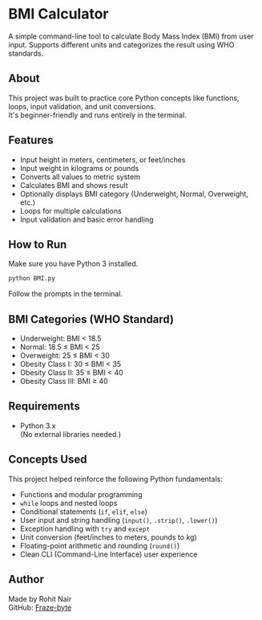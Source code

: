 # BMI Calculator

A simple command-line tool to calculate Body Mass Index (BMI) from user input. Supports different units and categorizes the result using WHO standards.

## About

This project was built to practice core Python concepts like functions, loops, input validation, and unit conversions.  
It's beginner-friendly and runs entirely in the terminal.

## Features

- Input height in meters, centimeters, or feet/inches
- Input weight in kilograms or pounds
- Converts all values to metric system
- Calculates BMI and shows result
- Optionally displays BMI category (Underweight, Normal, Overweight, etc.)
- Loops for multiple calculations
- Input validation and basic error handling

## How to Run

Make sure you have Python 3 installed.

```bash
python BMI.py
```

Follow the prompts in the terminal.

## BMI Categories (WHO Standard)

- Underweight: BMI < 18.5  
- Normal: 18.5 ≤ BMI < 25  
- Overweight: 25 ≤ BMI < 30  
- Obesity Class I: 30 ≤ BMI < 35  
- Obesity Class II: 35 ≤ BMI < 40  
- Obesity Class III: BMI ≥ 40  

## Requirements

- Python 3.x  
(No external libraries needed.)

## Concepts Used
This project helped reinforce the following Python fundamentals:

- Functions and modular programming
- `while` loops and nested loops
- Conditional statements (`if`, `elif`, `else`)
- User input and string handling (`input()`, `.strip()`, `.lower()`)
- Exception handling with `try` and `except`
- Unit conversion (feet/inches to meters, pounds to kg)
- Floating-point arithmetic and rounding (`round()`)
- Clean CLI (Command-Line Interface) user experience


## Author

Made by Rohit Nair  
GitHub: [Fraze-byte](https://github.com/Fraze-byte)
